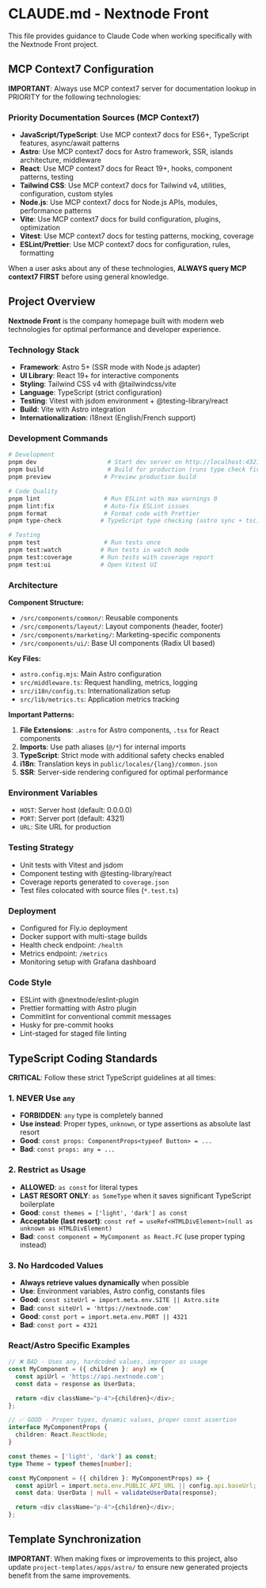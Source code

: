 # CLAUDE.md - Nextnode Front

This file provides guidance to Claude Code when working specifically with the Nextnode Front project.

## MCP Context7 Configuration

**IMPORTANT**: Always use MCP context7 server for documentation lookup in PRIORITY for the following technologies:

### Priority Documentation Sources (MCP Context7)

- **JavaScript/TypeScript**: Use MCP context7 docs for ES6+, TypeScript features, async/await patterns
- **Astro**: Use MCP context7 docs for Astro framework, SSR, islands architecture, middleware
- **React**: Use MCP context7 docs for React 19+, hooks, component patterns, testing
- **Tailwind CSS**: Use MCP context7 docs for Tailwind v4, utilities, configuration, custom styles
- **Node.js**: Use MCP context7 docs for Node.js APIs, modules, performance patterns
- **Vite**: Use MCP context7 docs for build configuration, plugins, optimization
- **Vitest**: Use MCP context7 docs for testing patterns, mocking, coverage
- **ESLint/Prettier**: Use MCP context7 docs for configuration, rules, formatting

When a user asks about any of these technologies, **ALWAYS query MCP context7 FIRST** before using general knowledge.

## Project Overview

**Nextnode Front** is the company homepage built with modern web technologies for optimal performance and developer experience.

### Technology Stack

- **Framework**: Astro 5+ (SSR mode with Node.js adapter)
- **UI Library**: React 19+ for interactive components
- **Styling**: Tailwind CSS v4 with @tailwindcss/vite
- **Language**: TypeScript (strict configuration)
- **Testing**: Vitest with jsdom environment + @testing-library/react
- **Build**: Vite with Astro integration
- **Internationalization**: i18next (English/French support)

### Development Commands

```bash
# Development
pnpm dev                    # Start dev server on http://localhost:4321
pnpm build                  # Build for production (runs type check first)
pnpm preview               # Preview production build

# Code Quality
pnpm lint                  # Run ESLint with max warnings 0
pnpm lint:fix              # Auto-fix ESLint issues
pnpm format                # Format code with Prettier
pnpm type-check           # TypeScript type checking (astro sync + tsc)

# Testing
pnpm test                  # Run tests once
pnpm test:watch           # Run tests in watch mode
pnpm test:coverage        # Run tests with coverage report
pnpm test:ui              # Open Vitest UI
```

### Architecture

**Component Structure:**

- `/src/components/common/`: Reusable components
- `/src/components/layout/`: Layout components (header, footer)
- `/src/components/marketing/`: Marketing-specific components
- `/src/components/ui/`: Base UI components (Radix UI based)

**Key Files:**

- `astro.config.mjs`: Main Astro configuration
- `src/middleware.ts`: Request handling, metrics, logging
- `src/i18n/config.ts`: Internationalization setup
- `src/lib/metrics.ts`: Application metrics tracking

**Important Patterns:**

1. **File Extensions**: `.astro` for Astro components, `.tsx` for React components
2. **Imports**: Use path aliases (`@/*`) for internal imports
3. **TypeScript**: Strict mode with additional safety checks enabled
4. **i18n**: Translation keys in `public/locales/{lang}/common.json`
5. **SSR**: Server-side rendering configured for optimal performance

### Environment Variables

- `HOST`: Server host (default: 0.0.0.0)
- `PORT`: Server port (default: 4321)
- `URL`: Site URL for production

### Testing Strategy

- Unit tests with Vitest and jsdom
- Component testing with @testing-library/react
- Coverage reports generated to `coverage.json`
- Test files colocated with source files (`*.test.ts`)

### Deployment

- Configured for Fly.io deployment
- Docker support with multi-stage builds
- Health check endpoint: `/health`
- Metrics endpoint: `/metrics`
- Monitoring setup with Grafana dashboard

### Code Style

- ESLint with @nextnode/eslint-plugin
- Prettier formatting with Astro plugin
- Commitlint for conventional commit messages
- Husky for pre-commit hooks
- Lint-staged for staged file linting

## TypeScript Coding Standards

**CRITICAL**: Follow these strict TypeScript guidelines at all times:

### 1. NEVER Use `any`

- **FORBIDDEN**: `any` type is completely banned
- **Use instead**: Proper types, `unknown`, or type assertions as absolute last resort
- **Good**: `const props: ComponentProps<typeof Button> = ...`
- **Bad**: `const props: any = ...`

### 2. Restrict `as` Usage

- **ALLOWED**: `as const` for literal types
- **LAST RESORT ONLY**: `as SomeType` when it saves significant TypeScript boilerplate
- **Good**: `const themes = ['light', 'dark'] as const`
- **Acceptable (last resort)**: `const ref = useRef<HTMLDivElement>(null as unknown as HTMLDivElement)`
- **Bad**: `const component = MyComponent as React.FC` (use proper typing instead)

### 3. No Hardcoded Values

- **Always retrieve values dynamically** when possible
- **Use**: Environment variables, Astro config, constants files
- **Good**: `const siteUrl = import.meta.env.SITE || Astro.site`
- **Bad**: `const siteUrl = 'https://nextnode.com'`
- **Good**: `const port = import.meta.env.PORT || 4321`
- **Bad**: `const port = 4321`

### React/Astro Specific Examples

```typescript
// ❌ BAD - Uses any, hardcoded values, improper as usage
const MyComponent = ({ children }: any) => {
  const apiUrl = 'https://api.nextnode.com';
  const data = response as UserData;

  return <div className="p-4">{children}</div>;
};

// ✅ GOOD - Proper types, dynamic values, proper const assertion
interface MyComponentProps {
  children: React.ReactNode;
}

const themes = ['light', 'dark'] as const;
type Theme = typeof themes[number];

const MyComponent = ({ children }: MyComponentProps) => {
  const apiUrl = import.meta.env.PUBLIC_API_URL || config.api.baseUrl;
  const data: UserData | null = validateUserData(response);

  return <div className="p-4">{children}</div>;
};
```

## Template Synchronization

**IMPORTANT**: When making fixes or improvements to this project, also update `project-templates/apps/astro/` to ensure new generated projects benefit from the same improvements.
